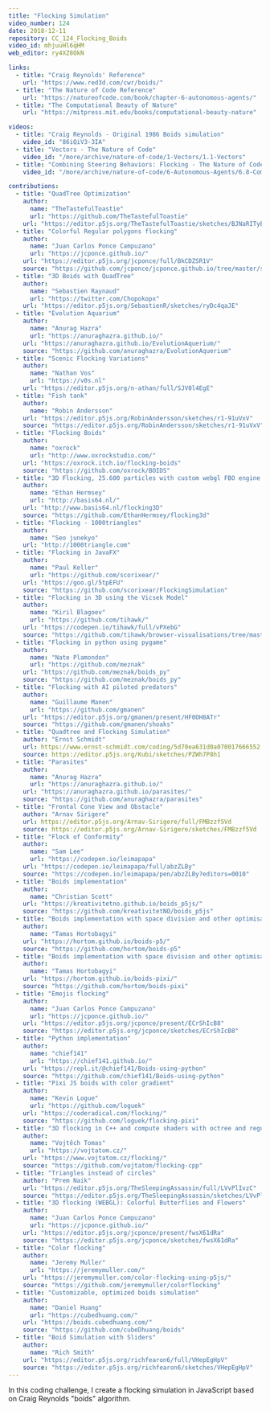 ```yaml
---
title: "Flocking Simulation"
video_number: 124
date: 2018-12-11
repository: CC_124_Flocking_Boids
video_id: mhjuuHl6qHM
web_editor: ry4XZ8OkN

links:
  - title: "Craig Reynolds' Reference"
    url: "https://www.red3d.com/cwr/boids/"
  - title: "The Nature of Code Reference"
    url: "https://natureofcode.com/book/chapter-6-autonomous-agents/"
  - title: "The Computational Beauty of Nature"
    url: "https://mitpress.mit.edu/books/computational-beauty-nature"

videos:
  - title: "Craig Reynolds - Original 1986 Boids simulation"
    video_id: "86iQiV3-3IA"
  - title: "Vectors - The Nature of Code"
    video_id: "/more/archive/nature-of-code/1-Vectors/1.1-Vectors"
  - title: "Combining Steering Behaviors: Flocking - The Nature of Code"
    video_id: "/more/archive/nature-of-code/6-Autonomous-Agents/6.8-Combining-Steering-Behaviors-Flocking"

contributions:
  - title: "QuadTree Optimization"
    author:
      name: "TheTastefulToastie"
      url: "https://github.com/TheTastefulToastie"
    url: "https://editor.p5js.org/TheTastefulToastie/sketches/BJNaRITyE"
  - title: "Colorful Regular polygons flocking"
    author:
      name: "Juan Carlos Ponce Campuzano"
      url: "https://jcponce.github.io/"
    url: "https://editor.p5js.org/jcponce/full/BkCDZSR1V"
    source: "https://github.com/jcponce/jcponce.github.io/tree/master/sketches/flock"
  - title: "3D Boids with QuadTree"
    author:
      name: "Sebastien Raynaud"
      url: "https://twitter.com/Chopokopx"
    url: "https://editor.p5js.org/SebastienR/sketches/ryDc4qaJE"
  - title: "Evolution Aquarium"
    author:
      name: "Anurag Hazra"
      url: "https://anuraghazra.github.io/"
    url: "https://anuraghazra.github.io/EvolutionAquerium/"
    source: "https://github.com/anuraghazra/EvolutionAquerium"
  - title: "Scenic Flocking Variations"
    author:
      name: "Nathan Vos"
      url: "https://v0s.nl"
    url: "https://editor.p5js.org/n-athan/full/SJV0l4EgE"
  - title: "Fish tank"
    author:
      name: "Robin Andersson"
    url: "https://editor.p5js.org/RobinAndersson/sketches/r1-91uVxV"
    source: "https://editor.p5js.org/RobinAndersson/sketches/r1-91uVxV"
  - title: "Flocking Boids"
    author:
      name: "oxrock"
      url: "http://www.oxrockstudio.com/"
    url: "https://oxrock.itch.io/flocking-boids"
    source: "https://github.com/oxrock/BOIDS"
  - title: "3D Flocking, 25.600 particles with custom webgl FBO engine."
    author:
      name: "Ethan Hermsey"
      url: "http://basis64.nl/"
    url: "http://www.basis64.nl/flocking3D"
    source: "https://github.com/EthanHermsey/flocking3d"
  - title: "Flocking - 1000triangles"
    author:
      name: "Seo junekyo"
    url: "http://1000triangle.com"
  - title: "Flocking in JavaFX"
    author:
      name: "Paul Keller"
      url: "https://github.com/scorixear/"
    url: "https://goo.gl/5tpEFU"
    source: "https://github.com/scorixear/FlockingSimulation"
  - title: "Flocking in 3D using the Vicsek Model"
    author:
      name: "Kiril Blagoev"
      url: "https://github.com/tihawk/"
    url: "https://codepen.io/tihawk/full/vPXebG"
    source: "https://github.com/tihawk/browser-visualisations/tree/master/public/vicsek"
  - title: "Flocking in python using pygame"
    author:
      name: "Nate Plamondon"
      url: "https://github.com/meznak"
    url: "https://github.com/meznak/boids_py"
    source: "https://github.com/meznak/boids_py"
  - title: "Flocking with AI piloted predators"
    author:
      name: "Guillaume Manen"
      url: "https://github.com/gmanen"
    url: "https://editor.p5js.org/gmanen/present/HF0OH8ATr"
    source: "https://github.com/gmanen/shoaks"
  - title: "Quadtree and Flocking Simulation"
    author: "Ernst Schmidt"
    url: https://www.ernst-schmidt.com/coding/5d70ea631d0a070017666552
    source: https://editor.p5js.org/Kubi/sketches/PZWh7P8h1
  - title: "Parasites"
    author:
      name: "Anurag Hazra"
      url: "https://anuraghazra.github.io/"
    url: "https://anuraghazra.github.io/parasites/"
    source: "https://github.com/anuraghazra/parasites"
  - title: "Frontal Cone View and Obstacle"
    author: "Arnav Sirigere"
    url: https://editor.p5js.org/Arnav-Sirigere/full/FMBzzf5Vd
    source: https://editor.p5js.org/Arnav-Sirigere/sketches/FMBzzf5Vd
  - title: "Flock of Conformity"
    author:
      name: "Sam Lee"
      url: "https://codepen.io/leimapapa"
    url: "https://codepen.io/leimapapa/full/abzZLBy"
    source: "https://codepen.io/leimapapa/pen/abzZLBy?editors=0010"
  - title: "Boids implementation"
    author:
      name: "Christian Scott"
    url: "https://kreativitetno.github.io/boids_p5js/"
    source: "https://github.com/kreativitetNO/boids_p5js"
  - title: "Boids implementation with space division and other optimisations (p5.js version)"
    author:
      name: "Tamas Hortobagyi"
    url: "https://hortom.github.io/boids-p5/"
    source: "https://github.com/hortom/boids-p5"
  - title: "Boids implementation with space division and other optimisations (pixi.js version)"
    author:
      name: "Tamas Hortobagyi"
    url: "https://hortom.github.io/boids-pixi/"
    source: "https://github.com/hortom/boids-pixi"
  - title: "Emojis flocking"
    author:
      name: "Juan Carlos Ponce Campuzano"
      url: "https://jcponce.github.io/"
    url: "https://editor.p5js.org/jcponce/present/ECrShIcB8"
    source: "https://editor.p5js.org/jcponce/sketches/ECrShIcB8"
  - title: "Python implementation"
    author:
      name: "chief141"
      url: "https://chief141.github.io/"
    url: "https://repl.it/@chief141/Boids-using-python"
    source: "https://github.com/chief141/Boids-using-python"
  - title: "Pixi JS boids with color gradient"
    author:
      name: "Kevin Logue"
      url: "https://github.com/loguek"
    url: "https://coderadical.com/flocking/"
    source: "https://github.com/loguek/flocking-pixi"
  - title: "3D flocking in C++ and compute shaders with octree and regular grid"
    author:
      name: "Vojtěch Tomas"
      url: "https://vojtatom.cz/"
    url: "https://www.vojtatom.cz/flocking/"
    source: "https://github.com/vojtatom/flocking-cpp"
  - title: "Triangles instead of circles"
    author: "Prem Naik"
    url: "https://editor.p5js.org/TheSleepingAssassin/full/LVvPlIvzC"
    source: "https://editor.p5js.org/TheSleepingAssassin/sketches/LVvPlIvzC"
  - title: "3D flocking (WEBGL): Colorful Butterflies and Flowers"
    author:
      name: "Juan Carlos Ponce Campuzano"
      url: "https://jcponce.github.io/"
    url: "https://editor.p5js.org/jcponce/present/fwsX61dRa"
    source: "https://editor.p5js.org/jcponce/sketches/fwsX61dRa"
  - title: "Color flocking"
    author:
      name: "Jeremy Muller"
      url: "https://jeremymuller.com/"
    url: "https://jeremymuller.com/color-flocking-using-p5js/"
    source: "https://github.com/jeremymuller/colorflocking"
  - title: "Customizable, optimized boids simulation"
    author:
      name: "Daniel Huang"
      url: "https://cubedhuang.com/"
    url: "https://boids.cubedhuang.com/"
    source: "https://github.com/cubeDhuang/boids"
  - title: "Boid Simulation with Sliders"
    author:
      name: "Rich Smith"
    url: "https://editor.p5js.org/richfearon6/full/VHepEgHpV"
    source: "https://editor.p5js.org/richfearon6/sketches/VHepEgHpV"
---
```

In this coding challenge, I create a flocking simulation in JavaScript based on Craig Reynolds "boids" algorithm.
